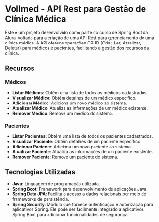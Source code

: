 # Vollmed - API Rest para Gestão de Clínica Médica

Este é um projeto desenvolvido como parte do curso de Spring Boot da Alura, voltado para a criação de uma API Rest para gerenciamento de uma clínica médica. A API oferece operações CRUD (Criar, Ler, Atualizar, Deletar) para médicos e pacientes, facilitando a gestão dos recursos da clínica.

## Recursos

### Médicos

- **Listar Médicos**: Obtém uma lista de todos os médicos cadastrados.
- **Visualizar Médico**: Obtém detalhes de um médico específico.
- **Adicionar Médico**: Adiciona um novo médico ao sistema.
- **Atualizar Médico**: Atualiza as informações de um médico existente.
- **Remover Médico**: Remove um médico do sistema.

### Pacientes

- **Listar Pacientes**: Obtém uma lista de todos os pacientes cadastrados.
- **Visualizar Paciente**: Obtém detalhes de um paciente específico.
- **Adicionar Paciente**: Adiciona um novo paciente ao sistema.
- **Atualizar Paciente**: Atualiza as informações de um paciente existente.
- **Remover Paciente**: Remove um paciente do sistema.

## Tecnologias Utilizadas

- **Java**: Linguagem de programação utilizada.
- **Spring Boot**: Framework para desenvolvimento de aplicações Java.
- **Spring Data JPA**: Facilita o acesso a dados relacionais por meio de frameworks de persistência.
- **Spring Security**: Módulo que fornece autenticação e autorização para aplicativos Spring. Ele pode ser facilmente integrado a aplicativos Spring Boot para adicionar funcionalidades de segurança.